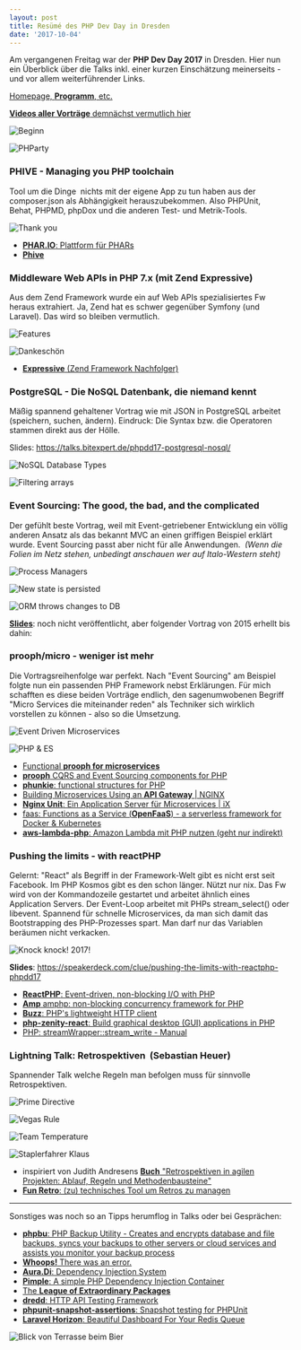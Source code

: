 ```yaml
---
layout: post
title: Resümé des PHP Dev Day in Dresden
date: '2017-10-04'
---
```


Am vergangenen Freitag war der **PHP Dev Day 2017** in Dresden. Hier nun ein Überblick über die Talks inkl. einer kurzen Einschätzung meinerseits - und vor allem weiterführender Links.

<!--more-->

[Homepage, **Programm**, etc.](http://phpug-dresden.org/phpdd17.html)

[**Videos aller Vorträge** demnächst vermutlich hier](https://www.youtube.com/channel/UC9RvlzszDfeZ_ILq0JSNHZQ/videos)

![Beginn](/files/2017/phpdevday/beginn.jpeg)

![PHParty](/files/2017/phpdevday/phparty.jpeg)

### **PHIVE** - Managing you PHP toolchain

Tool um die Dinge  nichts mit der eigene App zu tun haben aus der composer.json als Abhängigkeit herauszubekommen. Also PHPUnit, Behat, PHPMD, phpDox und die anderen Test- und Metrik-Tools.

![Thank you](/files/2017/phpdevday/phar.jpeg)

- [**PHAR.IO**: Plattform für PHARs](https://phar.io/)
- [**Phive**](https://github.com/phar-io/phive/blob/master/README.md)


### **Middleware Web APIs** in PHP 7.x (mit Zend **Expressive**)

Aus dem Zend Framework wurde ein auf Web APIs spezialisiertes Fw heraus extrahiert. Ja, Zend hat es schwer gegenüber Symfony (und Laravel). Das wird so bleiben vermutlich.

![Features](/files/2017/phpdevday/expressive-1.jpeg)

![Dankeschön](/files/2017/phpdevday/expressive-2.jpeg)

- [**Expressive** (Zend Framework Nachfolger)](https://docs.zendframework.com/zend-expressive/)


### PostgreSQL - Die NoSQL Datenbank, die niemand kennt

Mäßig spannend gehaltener Vortrag wie mit JSON in PostgreSQL arbeitet (speichern, suchen, ändern). Eindruck: Die Syntax bzw. die Operatoren stammen direkt aus der Hölle.

Slides: https://talks.bitexpert.de/phpdd17-postgresql-nosql/

![NoSQL Database Types](/files/2017/phpdevday/postgres-1.jpeg)

![Filtering arrays](/files/2017/phpdevday/postgres-2.jpeg)

### Event Sourcing: The good, the bad, and the complicated

Der gefühlt beste Vortrag, weil mit Event-getriebener Entwicklung ein völlig anderen Ansatz als das bekannt MVC an einen griffigen Beispiel erklärt wurde. Event Sourcing passt aber nicht für alle Anwendungen.  *(Wenn die Folien im Netz stehen, unbedingt anschauen wer auf Italo-Western steht)*

![Process Managers](/files/2017/phpdevday/eventsource-1.jpeg)

![New state is persisted](/files/2017/phpdevday/eventsource-2.jpeg)

![ORM throws changes to DB](/files/2017/phpdevday/eventsource-3.jpeg)

[**Slides**](http://slidedeck.io/Ocramius/real-time-applications-and-event-sourcing-in-php): noch nicht veröffentlicht, aber folgender Vortrag von 2015 erhellt bis dahin: 


### **prooph/micro** - weniger ist mehr

Die Vortragsreihenfolge war perfekt. Nach "Event Sourcing" am Beispiel folgte nun ein passenden PHP Framework nebst Erklärungen. Für mich schafften es diese beiden Vorträge endlich, den sagenumwobenen Begriff "Micro Services die miteinander reden" als Techniker sich wirklich vorstellen zu können - also so die Umsetzung.

![Event Driven Microservices](/files/2017/phpdevday/prooph-1.jpeg)

![PHP & ES](/files/2017/phpdevday/prooph-2.jpeg)

- [Functional **prooph for microservices**](https://github.com/prooph/micro)
- [**prooph** CQRS and Event Sourcing components for PHP](http://getprooph.org/)
- [**phunkie**: functional structures for PHP](https://github.com/phunkie/phunkie/blob/master/README.md)
- [Building Microservices Using an **API Gateway** | NGINX](https://www.nginx.com/blog/building-microservices-using-an-api-gateway/)
- [**Nginx Unit**: Ein Application Server für Microservices | iX](https://m.heise.de/ix/meldung/Nginx-Unit-Ein-Application-Server-fuer-Microservices-3823638.html)
- [faas: Functions as a Service (**OpenFaaS**) - a serverless framework for Docker & Kubernetes](https://github.com/alexellis/faas)
- [**aws-lambda-php**: Amazon Lambda mit PHP nutzen (geht nur indirekt)](https://github.com/dannylinden/aws-lambda-php/blob/master/README.md)


### Pushing the limits - with **reactPHP**

Gelernt: "React" als Begriff in der Framework-Welt gibt es nicht erst seit Facebook. Im PHP Kosmos gibt es den schon länger. Nützt nur nix. Das Fw wird von der Kommandozeile gestartet und arbeitet ähnlich eines Application Servers. Der Event-Loop arbeitet mit PHPs stream_select() oder libevent. Spannend für schnelle Microservices, da man sich damit das Bootstrapping des PHP-Prozesses spart. Man darf nur das Variablen beräumen nicht verkacken.

![Knock knock! 2017!](/files/2017/phpdevday/reactphp.jpeg)

**Slides**: https://speakerdeck.com/clue/pushing-the-limits-with-reactphp-phpdd17

- [**ReactPHP**: Event-driven, non-blocking I/O with PHP](https://reactphp.org/)
- [**Amp** amphp: non-blocking concurrency framework for PHP](https://amphp.org/amp/)
- [**Buzz**: PHP's lightweight HTTP client](https://github.com/kriswallsmith/Buzz)
- [**php-zenity-react**: Build graphical desktop (GUI) applications in PHP](https://github.com/clue/php-zenity-react)
- [PHP: streamWrapper::stream_write - Manual](http://php.net/manual/de/streamwrapper.stream-write.php)


### Lightning Talk: Retrospektiven  (Sebastian Heuer)

Spannender Talk welche Regeln man befolgen muss für sinnvolle Retrospektiven.

![Prime Directive](/files/2017/phpdevday/retro-2.jpeg)

![Vegas Rule](/files/2017/phpdevday/retro-4.jpeg)

![Team Temperature](/files/2017/phpdevday/retro-3.jpeg)

![Staplerfahrer Klaus](/files/2017/phpdevday/retro-1.jpeg)

- inspiriert von Judith Andresens [**Buch** "Retrospektiven in agilen Projekten: Ablauf, Regeln und Methodenbausteine"](https://www.amazon.de/Retrospektiven-agilen-Projekten-Ablauf-Methodenbausteine/dp/3446439080)
- [**Fun Retro**: (zu) technisches Tool um Retros zu managen](https://funretro.github.io/distributed/)

-----

Sonstiges was noch so an Tipps herumflog in Talks oder bei Gesprächen:

- [**phpbu**: PHP Backup Utility - Creates and encrypts database and file backups, syncs your backups to other servers or cloud services and assists you monitor your backup process](https://github.com/sebastianfeldmann/phpbu)
- [**Whoops!** There was an error.](http://filp.github.io/whoops/demo/)
- [**Aura.Di**: Dependency Injection System](https://github.com/auraphp/Aura.Di)
- [**Pimple**: A simple PHP Dependency Injection Container](https://pimple.symfony.com/)
- [The **League of Extraordinary Packages**](https://thephpleague.com/de/)
- [**dredd**: HTTP API Testing Framework](https://github.com/apiaryio/dredd/blob/master/README.md)
- [**phpunit-snapshot-assertions**: Snapshot testing for PHPUnit](https://github.com/spatie/phpunit-snapshot-assertions/blob/master/README.md)
- [**Laravel Horizon**: Beautiful Dashboard For Your Redis Queue](https://horizon.laravel.com/)

![Blick von Terrasse beim Bier](/files/2017/phpdevday/terasse.jpeg)